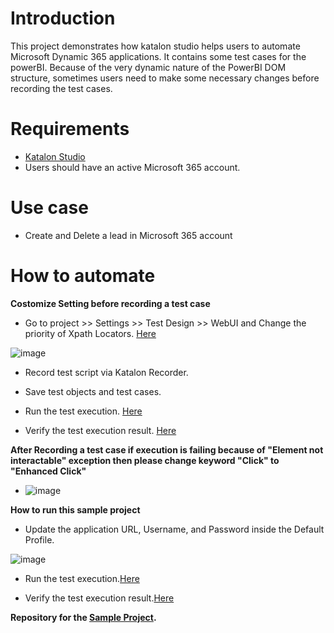 
# Introduction

This project demonstrates how katalon studio helps users to automate Microsoft Dynamic 365 applications. It contains some test cases for the powerBI. Because of the very dynamic nature of the PowerBI DOM structure, sometimes users need to make some necessary changes before recording the test cases.

# Requirements

* [Katalon Studio][KS]
* Users should have an active Microsoft 365 account.

# Use case

* Create and Delete a lead in Microsoft 365 account


# How to automate

**Costomize Setting before recording a test case**

* Go to project >> Settings >> Test Design >> WebUI and Change the priority of Xpath Locators. [Here][1]

![image](https://user-images.githubusercontent.com/84115288/214218084-b99e47c5-be63-49ad-89c2-fb4bcbcebb83.png)


* Record test script via Katalon Recorder.

* Save test objects and test cases.

* Run the test execution. [Here][2]

* Verify the test execution result. [Here][3]

**After Recording a test case if execution is failing because of "Element not interactable" exception then please change keyword "Click" to "Enhanced Click"**

* ![image](https://user-images.githubusercontent.com/84115288/215332439-3e64dd51-bb71-492f-abe3-63417d912e51.png)


**How to run this sample project**

* Update the application URL, Username, and Password inside the Default Profile.

![image](https://user-images.githubusercontent.com/84115288/215332701-03403257-b0cd-4627-b9b4-48f805b538c8.png)


* Run the test execution.[Here][2]

* Verify the test execution result.[Here][3]


**Repository for the [Sample Project][SP].**

[SP]: <https://github.com/katalon-studio-samples/katalon-microsoft365-sample.git> "Sample Project"

[KS]: <https://docs.katalon.com/docs/get-started/katalon-studio-installation/install-katalon-studio-on-macoswindows#download-katalon-studio> "Katalon Studio"
[1]: <https://docs.katalon.com/docs/maintain/self-healing-tests-in-katalon-studio#configure-test-design> "Here"

[2]: <https://docs.katalon.com/docs/execute/execute-tests-with-katalon-studio/execute-tests-with-katalon-studio-overview#ariaid-title1> "Here"
[3]: <https://docs.katalon.com/docs/analyze/reports/view-test-reports/view-test-reports-in-katalon-testops/view-test-results-and-execution-logs-in-katalon-testops#ariaid-title1> "Here"
